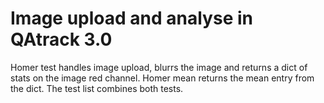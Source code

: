 # Image upload and analyse in QAtrack 3.0

Homer test handles image upload, blurrs the image and returns a dict of stats on the image red channel.
Homer mean returns the mean entry from the dict.
The test list combines both tests.
